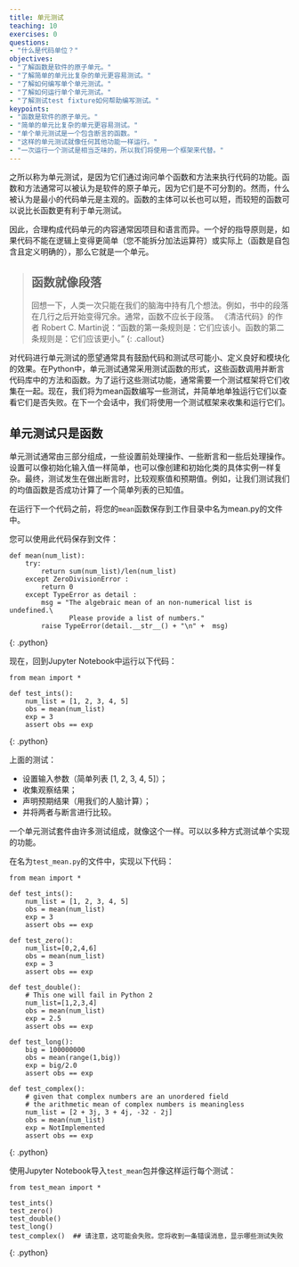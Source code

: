 ```yaml
---
title: 单元测试
teaching: 10
exercises: 0
questions:
- "什么是代码单位？"
objectives:
- "了解函数是软件的原子单元。"
- "了解简单的单元比复杂的单元更容易测试。"
- "了解如何编写单个单元测试。"
- "了解如何运行单个单元测试。"
- "了解测试test fixture如何帮助编写测试。"
keypoints:
- "函数是软件的原子单元。"
- "简单的单元比复杂的单元更容易测试。"
- "单个单元测试是一个包含断言的函数。"
- "这样的单元测试就像任何其他功能一样运行。"
- "一次运行一个测试是相当乏味的，所以我们将使用一个框架来代替。"
---
```


之所以称为单元测试，是因为它们通过询问单个函数和方法来执行代码的功能。函数和方法通常可以被认为是软件的原子单元，因为它们是不可分割的。然而，什么被认为是最小的代码单元是主观的。函数的主体可以长也可以短，而较短的函数可以说比长函数更有利于单元测试。

因此，合理构成代码单元的内容通常因项目和语言而异。一个好的指导原则是，如果代码不能在逻辑上变得更简单（您不能拆分加法运算符）或实际上（函数是自包含且定义明确的），那么它就是一个单元。

> ## 函数就像段落
>
> 回想一下，人类一次只能在我们的脑海中持有几个想法。例如，书中的段落在几行之后开始变得冗余。通常，函数不应长于段落。
> 《清洁代码》的作者 Robert C. Martin说：“函数的第一条规则是：它们应该小。函数的第二条规则是：它们应该更小。”
{: .callout}

对代码进行单元测试的愿望通常具有鼓励代码和测试尽可能小、定义良好和模块化的效果。在Python中，单元测试通常采用测试函数的形式，这些函数调用并断言代码库中的方法和函数。为了运行这些测试功能，通常需要一个测试框架将它们收集在一起。现在，我们将为mean函数编写一些测试，并简单地单独运行它们以查看它们是否失败。在下一个会话中，我们将使用一个测试框架来收集和运行它们。

## 单元测试只是函数

单元测试通常由三部分组成，一些设置前处理操作、一些断言和一些后处理操作。设置可以像初始化输入值一样简单，也可以像创建和初始化类的具体实例一样复杂。最终，测试发生在做出断言时，比较观察值和预期值。例如，让我们测试我们的均值函数是否成功计算了一个简单列表的已知值。

在运行下一个代码之前，将您的`mean`函数保存到工作目录中名为mean.py的文件中。

您可以使用此代码保存到文件：

~~~
def mean(num_list):
    try:
        return sum(num_list)/len(num_list)
    except ZeroDivisionError :
        return 0
    except TypeError as detail :
        msg = "The algebraic mean of an non-numerical list is undefined.\
               Please provide a list of numbers."
        raise TypeError(detail.__str__() + "\n" +  msg)
~~~
{: .python}

现在，回到Jupyter Notebook中运行以下代码：

~~~
from mean import *

def test_ints():
    num_list = [1, 2, 3, 4, 5]
    obs = mean(num_list)
    exp = 3
    assert obs == exp
~~~
{: .python}

上面的测试：
- 设置输入参数（简单列表 [1, 2, 3, 4, 5]）；
- 收集观察结果；
- 声明预期结果（用我们的人脑计算）；
- 并将两者与断言进行比较。

一个单元测试套件由许多测试组成，就像这个一样。可以以多种方式测试单个实现的功能。

在名为`test_mean.py`的文件中，实现以下代码：

~~~
from mean import *

def test_ints():
    num_list = [1, 2, 3, 4, 5]
    obs = mean(num_list)
    exp = 3
    assert obs == exp

def test_zero():
    num_list=[0,2,4,6]
    obs = mean(num_list)
    exp = 3
    assert obs == exp

def test_double():
    # This one will fail in Python 2
    num_list=[1,2,3,4]
    obs = mean(num_list)
    exp = 2.5
    assert obs == exp

def test_long():
    big = 100000000
    obs = mean(range(1,big))
    exp = big/2.0
    assert obs == exp

def test_complex():
    # given that complex numbers are an unordered field
    # the arithmetic mean of complex numbers is meaningless
    num_list = [2 + 3j, 3 + 4j, -32 - 2j]
    obs = mean(num_list)
    exp = NotImplemented
    assert obs == exp
~~~
{: .python}

使用Jupyter Notebook导入`test_mean`包并像这样运行每个测试：

~~~
from test_mean import *

test_ints()
test_zero()
test_double()
test_long()
test_complex()  ## 请注意，这可能会失败。您将收到一条错误消息，显示哪些测试失败
~~~
{: .python}
